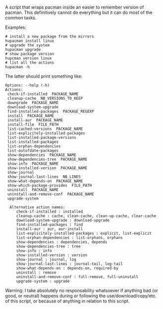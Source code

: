 A script that wraps pacman inside an easier to remember version of pacman. This definitively cannot do everything but it can do most of the common tasks.

Examples:
```
# install a new package from the mirrors
hupacman install linux
# upgrade the system
hupacman upgrade
# show package version
hupcman version linux
# list all the actions
hupacman -h
```

The latter should print something like:
```
Options: --help (-h)
Actions:
 check-if-installed  PACKAGE_NAME
 cleanup-cache  NB_VERSIONS_TO_KEEP
 downgrade  PACKAGE_NAME
 download-system-upgrade 
 find-installed-packages  PACKAGE_REGEXP
 install  PACKAGE_NAME
 install-aur  PACKAGE_NAME
 install-file  FILE_PATH
 list-cached-versions  PACKAGE_NAME
 list-explicitely-installed-packages 
 list-installed-package-versions 
 list-installed-packages 
 list-orphan-dependencies 
 list-outofdate-packages 
 show-dependencies  PACKAGE_NAME
 show-dependencies-tree  PACKAGE_NAME
 show-info  PACKAGE_NAME
 show-installed-version  PACKAGE_NAME
 show-journal 
 show-journal-last-lines  NB_LINES
 show-what-depends-on  PACKAGE_NAME
 show-which-package-provides  FILE_PATH
 uninstall  PACKAGE_NAME
 uninstall-and-remove-conf  PACKAGE_NAME
 upgrade-system 

  Alternative action names:
     check-if-installed : installed
     cleanup-cache : cache, clean-cache, clean-up-cache, clear-cache
     download-system-upgrade : download-upgrade
     find-installed-packages : find
     install-aur : aur, aur-install
     list-explicitely-installed-packages : explicit, list-explicit
     list-orphan-dependencies : list-orphans, orphans
     show-dependencies : dependencies, depends
     show-dependencies-tree : tree
     show-info : info
     show-installed-version : version
     show-journal : journal, log
     show-journal-last-lines : journal-tail, log-tail
     show-what-depends-on : depends-on, required-by
     uninstall : remove
     uninstall-and-remove-conf : full-remove, full-uninstall
     upgrade-system : upgrade
```

Warning: I take absolutely no responsability whatsoever if anything bad (or good, or neutral) happens during or following the use/download/copy/etc. of this script, or because of anything in relation to this script.





